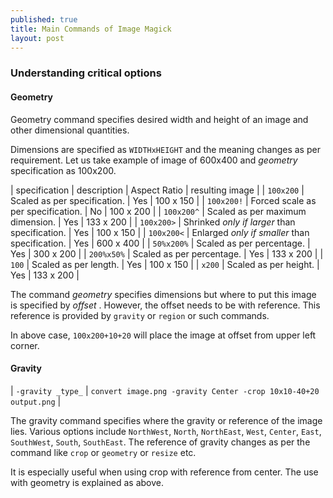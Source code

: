 ```yaml
---
published: true
title: Main Commands of Image Magick
layout: post
---
```

### Understanding critical options

#### Geometry

Geometry command specifies desired width and height of an image and other dimensional quantities. 

Dimensions are specified as `WIDTHxHEIGHT` and the meaning changes as per requirement. Let us take example of image of 600x400 and _geometry_ specification as 100x200.

| specification | description | Aspect Ratio | resulting image |
| `100x200` | Scaled as per specification. | Yes | 100 x 150 |
| `100x200!` | Forced scale as per specification. | No | 100 x 200 |
| `100x200^` | Scaled as per maximum dimension. | Yes | 133 x 200 |
| `100x200>` | Shrinked _only if larger_ than specification. | Yes  | 100 x 150 |
| `100x200<` | Enlarged _only if smaller_ than specification. | Yes  | 600 x 400 |
| `50%x200%` | Scaled as per percentage. | Yes | 300 x 200 |
| `200%x50%` | Scaled as per percentage. | Yes | 133 x 200 |
| `100` | Scaled as per length. | Yes | 100 x 150 |
| `x200` | Scaled as per height. | Yes | 133 x 200 |

The command _geometry_ specifies dimensions but where to put this image is specified by _offset_ . However, the offset needs to be with reference. This reference is provided by `gravity` or `region` or such commands. 

In above case, `100x200+10+20` will place the image at offset from upper left corner. 

#### Gravity 

| `-gravity _type_` | `convert image.png -gravity Center -crop 10x10-40+20 output.png` |

The gravity command specifies where the gravity or reference of the image lies. Various options include `NorthWest`, `North`, `NorthEast`, `West`, `Center`, `East`, `SouthWest`, `South`, `SouthEast`. The reference of gravity changes as per the command like `crop` or `geometry` or `resize` etc. 

It is especially useful when using crop with reference from center. The use with geometry is explained as above.